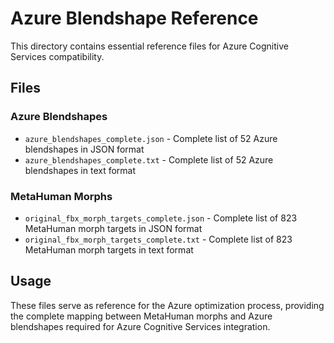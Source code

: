 # Azure Blendshape Reference

This directory contains essential reference files for Azure Cognitive Services compatibility.

## Files

### Azure Blendshapes
- `azure_blendshapes_complete.json` - Complete list of 52 Azure blendshapes in JSON format
- `azure_blendshapes_complete.txt` - Complete list of 52 Azure blendshapes in text format

### MetaHuman Morphs
- `original_fbx_morph_targets_complete.json` - Complete list of 823 MetaHuman morph targets in JSON format
- `original_fbx_morph_targets_complete.txt` - Complete list of 823 MetaHuman morph targets in text format

## Usage

These files serve as reference for the Azure optimization process, providing the complete mapping between MetaHuman morphs and Azure blendshapes required for Azure Cognitive Services integration.
